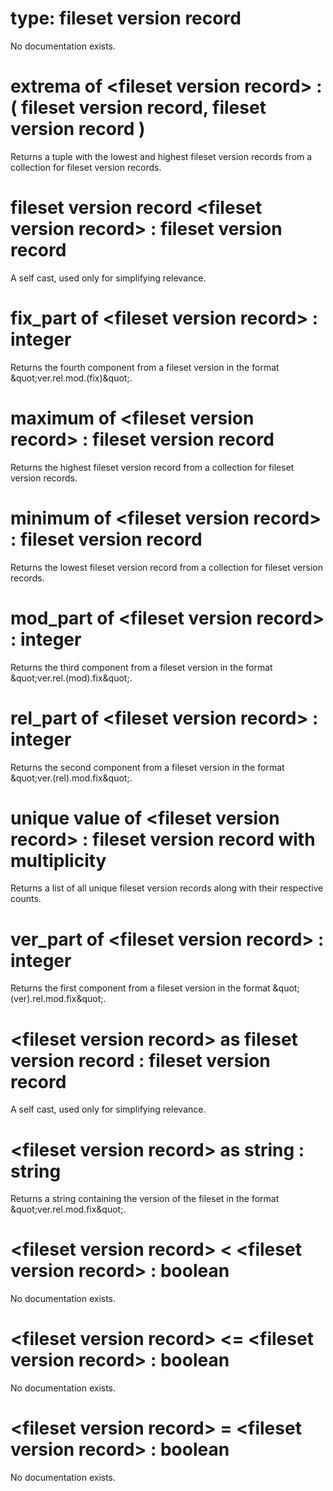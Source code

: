 # type: fileset version record

No documentation exists.

# extrema of &lt;fileset version record&gt; : ( fileset version record, fileset version record )

Returns a tuple with the lowest and highest fileset version records from a collection for fileset version records.

# fileset version record &lt;fileset version record&gt; : fileset version record

A self cast, used only for simplifying relevance.

# fix_part of &lt;fileset version record&gt; : integer

Returns the fourth component from a fileset version in the format &amp;quot;ver.rel.mod.(fix)&amp;quot;.

# maximum of &lt;fileset version record&gt; : fileset version record

Returns the highest fileset version record from a collection for fileset version records.

# minimum of &lt;fileset version record&gt; : fileset version record

Returns the lowest fileset version record from a collection for fileset version records.

# mod_part of &lt;fileset version record&gt; : integer

Returns the third component from a fileset version in the format &amp;quot;ver.rel.(mod).fix&amp;quot;.

# rel_part of &lt;fileset version record&gt; : integer

Returns the second component from a fileset version in the format &amp;quot;ver.(rel).mod.fix&amp;quot;.

# unique value of &lt;fileset version record&gt; : fileset version record with multiplicity

Returns a list of all unique fileset version records along with their respective counts.

# ver_part of &lt;fileset version record&gt; : integer

Returns the first component from a fileset version in the format &amp;quot;(ver).rel.mod.fix&amp;quot;.

# &lt;fileset version record&gt; as fileset version record : fileset version record

A self cast, used only for simplifying relevance.

# &lt;fileset version record&gt; as string : string

Returns a string containing the version of the fileset in the format &amp;quot;ver.rel.mod.fix&amp;quot;.

# &lt;fileset version record&gt; &lt; &lt;fileset version record&gt; : boolean

No documentation exists.

# &lt;fileset version record&gt; &lt;= &lt;fileset version record&gt; : boolean

No documentation exists.

# &lt;fileset version record&gt; = &lt;fileset version record&gt; : boolean

No documentation exists.
